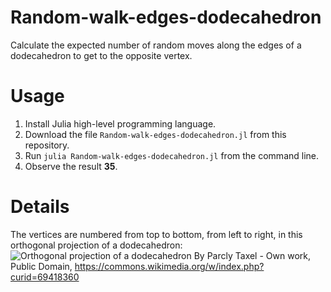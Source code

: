 # Random-walk-edges-dodecahedron
Calculate the expected number of random moves along the edges of a dodecahedron to get to the opposite vertex.

# Usage
1. Install Julia high-level programming language.
2. Download the file `Random-walk-edges-dodecahedron.jl` from this repository.
3. Run `julia Random-walk-edges-dodecahedron.jl` from the command line.
4. Observe the result **35**.

# Details
The vertices are numbered from top to bottom, from left to right, in this orthogonal projection of a dodecahedron:
![Orthogonal projection of a dodecahedron](https://upload.wikimedia.org/wikipedia/commons/7/7b/Dodecahedron_H3_projection.svg)
By Parcly Taxel - Own work, Public Domain, https://commons.wikimedia.org/w/index.php?curid=69418360
